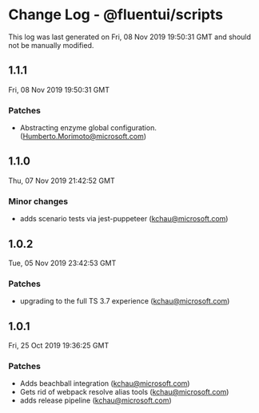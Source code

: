# Change Log - @fluentui/scripts

This log was last generated on Fri, 08 Nov 2019 19:50:31 GMT and should not be manually modified.

## 1.1.1
Fri, 08 Nov 2019 19:50:31 GMT

### Patches

- Abstracting enzyme global configuration. (Humberto.Morimoto@microsoft.com)
## 1.1.0
Thu, 07 Nov 2019 21:42:52 GMT

### Minor changes

- adds scenario tests via jest-puppeteer (kchau@microsoft.com)
## 1.0.2
Tue, 05 Nov 2019 23:42:53 GMT

### Patches

- upgrading to the full TS 3.7 experience (kchau@microsoft.com)
## 1.0.1
Fri, 25 Oct 2019 19:36:25 GMT

### Patches

- Adds beachball integration (kchau@microsoft.com)
- Gets rid of webpack resolve alias tools (kchau@microsoft.com)
- adds release pipeline (kchau@microsoft.com)